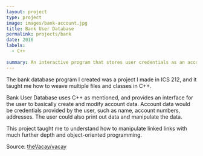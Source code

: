 ```yaml
---
layout: project
type: project
image: images/bank-account.jpg
title: Bank User Database
permalink: projects/bank
date: 2016
labels:
  - C++ 
  
summary: An interactive program that stores user credentials as an account on a file. Made in ICS 212.
---
```


The bank database program I created was a project I made in ICS 212, and it taught me how to weave multiple files and classes in C++.

Bank User Database uses C++ as mentioned, and provides an interface for the user to basically create and modify account data. Account data would be credentials provided by the user, such as name, account numbers, addresses. The user could also print out data and manipulate the data.

This project taught me to understand how to manipulate linked links with much further depth and object-oriented programming. 
 
Source: <a href="https://github.com/theVacay/vacay"><i class="large github icon"></i>theVacay/vacay</a>
